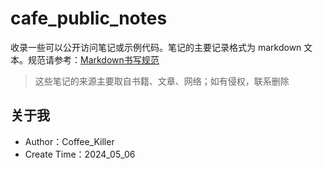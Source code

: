 # cafe_public_notes

收录一些可以公开访问笔记或示例代码。笔记的主要记录格式为 markdown 文本。规范请参考：[Markdown书写规范](./各类规范/Markdown.md)

> 这些笔记的来源主要取自书籍、文章、网络；如有侵权，联系删除

## 关于我

- Author：Coffee_Killer
- Create Time：2024_05_06